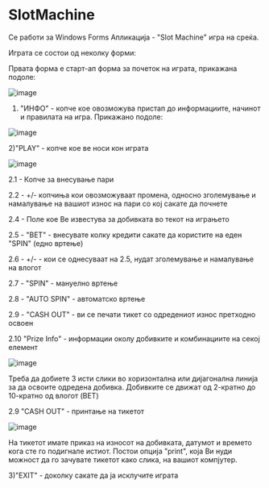# SlotMachine


Се работи за Windows Forms Апликација - "Slot Machine" игра на среќа.

Играта се состои од неколку форми:

  Првата форма е старт-ап форма за почеток на играта, прикажана подоле:

![image](https://user-images.githubusercontent.com/63055314/121778807-f58c1d00-cb98-11eb-8aae-ca4d35d6072f.png)


1) "ИНФО" - копче кое овозможува пристап до информациите, начинот и правилата на игра. Прикажано подоле:


![image](https://user-images.githubusercontent.com/63055314/121790203-4887c380-cbdd-11eb-8e40-cd640dd05f9a.png)


2)"PLAY" - копче кое ве носи кон играта


![image](https://user-images.githubusercontent.com/63055314/121790354-ecbe3a00-cbde-11eb-8597-18e8d50b7c65.png)

2.1 - Копче за внесување пари

2.2 - +/- копчиња кои овозможуваат промена, односно зголемување и намалување на вашиот износ на пари со кој сакате да почнете

2.4 - Поле кое Ве известува за добивката во текот на играњето

2.5 - "BET" - внесувате колку кредити сакате да користите на еден "SPIN" (едно вртење)

2.6 - +/- - кои се однесуваат на 2.5, нудат зголемување и намалување на влогот

2.7 - "SPIN" - мануелно вртење

2.8 - "AUTO SPIN" - автоматско вртење

2.9 - "CASH OUT" - ви се печати тикет со одредениот износ претходно освоен

2.10 "Prize Info" - информации околу добивките и комбинациите на секој елемент

![image](https://user-images.githubusercontent.com/63055314/121790533-a8339e00-cbe0-11eb-9581-d4bf8bf6e79d.png)

Треба да добиете 3 исти слики во хоризонтална или дијагонална линија за да освоите одредена добивка.
Добивките се движат од 2-кратно до 10-кратно од влогот (BET)

2.9 "CASH OUT" - принтање на тикетот

![image](https://user-images.githubusercontent.com/63055314/121790861-33626300-cbe4-11eb-9eb5-75e3f4674cf2.png)

На тикетот имате приказ на износот на добивката, датумот и времето кога сте го подигнале истиот. Постои опција "print", која Ви нуди можност да го зачувате тикетот како слика, на вашиот компјутер.



3)"EXIT" - доколку сакате да ја исклучите играта
